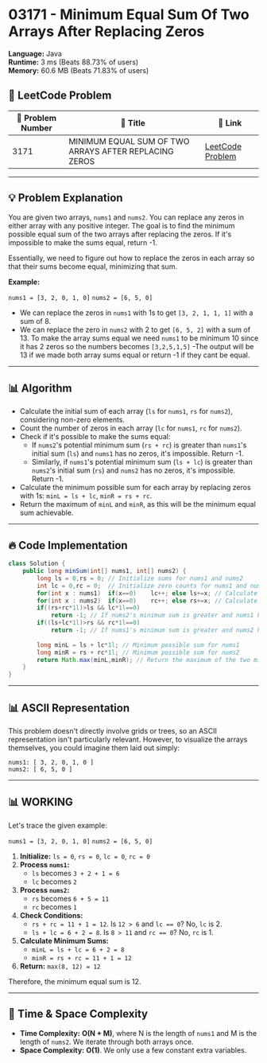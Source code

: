 # 03171 - Minimum Equal Sum Of Two Arrays After Replacing Zeros
    
**Language:** Java  
**Runtime:** 3 ms (Beats 88.73% of users)  
**Memory:** 60.6 MB (Beats 71.83% of users)  

## 📝 **LeetCode Problem**
| 🔢 Problem Number | 📌 Title | 🔗 Link |
|------------------|--------------------------|--------------------------|
| 3171 | MINIMUM EQUAL SUM OF TWO ARRAYS AFTER REPLACING ZEROS | [LeetCode Problem](https://leetcode.com/problems/minimum-equal-sum-of-two-arrays-after-replacing-zeros/) |

---

## 💡 **Problem Explanation**

You are given two arrays, `nums1` and `nums2`. You can replace any zeros in either array with any positive integer. The goal is to find the minimum possible equal sum of the two arrays after replacing the zeros. If it's impossible to make the sums equal, return -1.

Essentially, we need to figure out how to replace the zeros in each array so that their sums become equal, minimizing that sum.

**Example:**

`nums1 = [3, 2, 0, 1, 0]`
`nums2 = [6, 5, 0]`

- We can replace the zeros in `nums1` with 1s to get `[3, 2, 1, 1, 1]` with a sum of 8.
- We can replace the zero in `nums2` with 2 to get `[6, 5, 2]` with a sum of 13.
To make the array sums equal we need `nums1` to be minimum 10 since it has 2 zeros so the numbers becomes `[3,2,5,1,5]`
-The output will be 13 if we made both array sums equal or return -1 if they cant be equal.

---

## 📊 **Algorithm**

*   Calculate the initial sum of each array (`ls` for `nums1`, `rs` for `nums2`), considering non-zero elements.
*   Count the number of zeros in each array (`lc` for `nums1`, `rc` for `nums2`).
*   Check if it's possible to make the sums equal:
    *   If `nums2`'s potential minimum sum (`rs + rc`) is greater than `nums1`'s initial sum (`ls`) and `nums1` has no zeros, it's impossible. Return -1.
    *   Similarly, if `nums1`'s potential minimum sum (`ls + lc`) is greater than `nums2`'s initial sum (`rs`) and `nums2` has no zeros, it's impossible. Return -1.
*   Calculate the minimum possible sum for each array by replacing zeros with 1s: `minL = ls + lc`, `minR = rs + rc`.
*   Return the maximum of `minL` and `minR`, as this will be the minimum equal sum achievable.

---

## 🔥 **Code Implementation**

```java
class Solution {
    public long minSum(int[] nums1, int[] nums2) {
        long ls = 0,rs = 0; // Initialize sums for nums1 and nums2
        int lc = 0,rc = 0;  // Initialize zero counts for nums1 and nums2
        for(int x : nums1)  if(x==0)    lc++; else ls+=x; // Calculate sum and count zeros in nums1
        for(int x : nums2)  if(x==0)    rc++; else rs+=x; // Calculate sum and count zeros in nums2
        if((rs+rc*1l)>ls && lc*1l==0)
            return -1; // If nums2's minimum sum is greater and nums1 has no zeros, return -1
        if((ls+lc*1l)>rs && rc*1l==0)
            return -1; // If nums1's minimum sum is greater and nums2 has no zeros, return -1
        
        long minL = ls + lc*1l; // Minimum possible sum for nums1
        long minR = rs + rc*1l; // Minimum possible sum for nums2
        return Math.max(minL,minR); // Return the maximum of the two minimum sums
    }
}
```

---

## 📊 **ASCII Representation**

This problem doesn't directly involve grids or trees, so an ASCII representation isn't particularly relevant. However, to visualize the arrays themselves, you could imagine them laid out simply:

```
nums1: [ 3, 2, 0, 1, 0 ]
nums2: [ 6, 5, 0 ]
```

---

## 📊 **WORKING**

Let's trace the given example:

`nums1 = [3, 2, 0, 1, 0]`
`nums2 = [6, 5, 0]`

1.  **Initialize:** `ls = 0`, `rs = 0`, `lc = 0`, `rc = 0`
2.  **Process `nums1`:**
    *   `ls` becomes `3 + 2 + 1 = 6`
    *   `lc` becomes `2`
3.  **Process `nums2`:**
    *   `rs` becomes `6 + 5 = 11`
    *   `rc` becomes `1`
4.  **Check Conditions:**
    *   `rs + rc = 11 + 1 = 12`.  Is `12 > 6` and `lc == 0`? No, `lc` is 2.
    *   `ls + lc = 6 + 2 = 8`. Is `8 > 11` and `rc == 0`? No, `rc` is 1.
5.  **Calculate Minimum Sums:**
    *   `minL = ls + lc = 6 + 2 = 8`
    *   `minR = rs + rc = 11 + 1 = 12`
6.  **Return:** `max(8, 12) = 12`

Therefore, the minimum equal sum is 12.

---

## 🚀 **Time & Space Complexity**

*   **Time Complexity:** **O(N + M)**, where N is the length of `nums1` and M is the length of `nums2`. We iterate through both arrays once.
*   **Space Complexity:** **O(1)**. We only use a few constant extra variables.
    